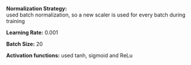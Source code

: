 **Normalization Strategy:**  
used batch normalization, so a new scaler is used for every batch during training

**Learning Rate:** 0.001

**Batch Size:** 20

**Activation functions:** used tanh, sigmoid and ReLu
